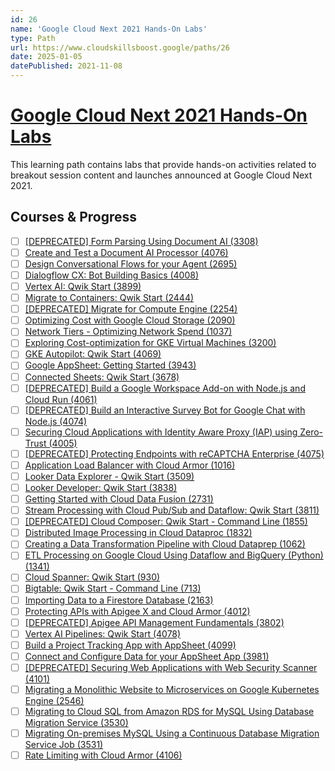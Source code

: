 ```yaml
---
id: 26
name: 'Google Cloud Next 2021 Hands-On Labs'
type: Path
url: https://www.cloudskillsboost.google/paths/26
date: 2025-01-05
datePublished: 2021-11-08
---
```


# [Google Cloud Next 2021 Hands-On Labs](https://www.cloudskillsboost.google/paths/26)

This learning path contains labs that provide hands-on activities related to breakout session content and launches announced at Google Cloud Next 2021.

## Courses & Progress

- [ ] [[DEPRECATED] Form Parsing Using Document AI (3308)](../courses/[DEPRECATED]-Form-Parsing-Using-Document-AI.md)
- [ ] [Create and Test a Document AI Processor (4076)](../courses/Create-and-Test-a-Document-AI-Processor.md)
- [ ] [Design Conversational Flows for your Agent (2695)](../courses/Design-Conversational-Flows-for-your-Agent.md)
- [ ] [Dialogflow CX: Bot Building Basics (4008)](../courses/Dialogflow-CX-Bot-Building-Basics.md)
- [ ] [Vertex AI: Qwik Start (3899)](../courses/Vertex-AI-Qwik-Start.md)
- [ ] [Migrate to Containers: Qwik Start (2444)](../courses/Migrate-to-Containers-Qwik-Start.md)
- [ ] [[DEPRECATED] Migrate for Compute Engine (2254)](../courses/[DEPRECATED]-Migrate-for-Compute-Engine.md)
- [ ] [Optimizing Cost with Google Cloud Storage (2090)](../courses/Optimizing-Cost-with-Google-Cloud-Storage.md)
- [ ] [Network Tiers - Optimizing Network Spend (1037)](../courses/Network-Tiers-Optimizing-Network-Spend.md)
- [ ] [Exploring Cost-optimization for GKE Virtual Machines (3200)](../courses/Exploring-Cost-optimization-for-GKE-Virtual-Machines.md)
- [ ] [GKE Autopilot: Qwik Start (4069)](../courses/GKE-Autopilot-Qwik-Start.md)
- [ ] [Google AppSheet: Getting Started (3943)](../courses/Google-AppSheet-Getting-Started.md)
- [ ] [Connected Sheets: Qwik Start (3678)](../courses/Connected-Sheets-Qwik-Start.md)
- [ ] [[DEPRECATED] Build a Google Workspace Add-on with Node.js and Cloud Run (4061)](../courses/[DEPRECATED]-Build-a-Google-Workspace-Add-on-with-Node.js-and-Cloud-Run.md)
- [ ] [[DEPRECATED] Build an Interactive Survey Bot for Google Chat with Node.js (4074)](../courses/[DEPRECATED]-Build-an-Interactive-Survey-Bot-for-Google-Chat-with-Node.js.md)
- [ ] [Securing Cloud Applications with Identity Aware Proxy (IAP) using Zero-Trust (4005)](../courses/Securing-Cloud-Applications-with-Identity-Aware-Proxy-(IAP)-using-Zero-Trust.md)
- [ ] [[DEPRECATED] Protecting Endpoints with reCAPTCHA Enterprise (4075)](../courses/[DEPRECATED]-Protecting-Endpoints-with-reCAPTCHA-Enterprise.md)
- [ ] [Application Load Balancer with Cloud Armor (1016)](../courses/Application-Load-Balancer-with-Cloud-Armor.md)
- [ ] [Looker Data Explorer - Qwik Start (3509)](../courses/Looker-Data-Explorer-Qwik-Start.md)
- [ ] [Looker Developer: Qwik Start (3838)](../courses/Looker-Developer-Qwik-Start.md)
- [ ] [Getting Started with Cloud Data Fusion (2731)](../courses/Getting-Started-with-Cloud-Data-Fusion.md)
- [ ] [Stream Processing with Cloud Pub/Sub and Dataflow: Qwik Start (3811)](../courses/Stream-Processing-with-Cloud-Pub-Sub-and-Dataflow-Qwik-Start.md)
- [ ] [[DEPRECATED] Cloud Composer: Qwik Start - Command Line (1855)](../courses/[DEPRECATED]-Cloud-Composer-Qwik-Start-Command-Line.md)
- [ ] [Distributed Image Processing in Cloud Dataproc (1832)](../courses/Distributed-Image-Processing-in-Cloud-Dataproc.md)
- [ ] [Creating a Data Transformation Pipeline with Cloud Dataprep (1062)](../courses/Creating-a-Data-Transformation-Pipeline-with-Cloud-Dataprep.md)
- [ ] [ETL Processing on Google Cloud Using Dataflow and BigQuery (Python) (1341)](../courses/ETL-Processing-on-Google-Cloud-Using-Dataflow-and-BigQuery-(Python).md)
- [ ] [Cloud Spanner: Qwik Start (930)](../courses/Cloud-Spanner-Qwik-Start.md)
- [ ] [Bigtable: Qwik Start - Command Line (713)](../courses/Bigtable-Qwik-Start-Command-Line.md)
- [ ] [Importing Data to a Firestore Database (2163)](../courses/Importing-Data-to-a-Firestore-Database.md)
- [ ] [Protecting APIs with Apigee X and Cloud Armor (4012)](../courses/Protecting-APIs-with-Apigee-X-and-Cloud-Armor.md)
- [ ] [[DEPRECATED] Apigee API Management Fundamentals (3802)](../courses/[DEPRECATED]-Apigee-API-Management-Fundamentals.md)
- [ ] [Vertex AI Pipelines: Qwik Start (4078)](../courses/Vertex-AI-Pipelines-Qwik-Start.md)
- [ ] [Build a Project Tracking App with AppSheet (4099)](../courses/Build-a-Project-Tracking-App-with-AppSheet.md)
- [ ] [Connect and Configure Data for your AppSheet App (3981)](../courses/Connect-and-Configure-Data-for-your-AppSheet-App.md)
- [ ] [[DEPRECATED] Securing Web Applications with Web Security Scanner (4101)](../courses/[DEPRECATED]-Securing-Web-Applications-with-Web-Security-Scanner.md)
- [ ] [Migrating a Monolithic Website to Microservices on Google Kubernetes Engine (2546)](../courses/Migrating-a-Monolithic-Website-to-Microservices-on-Google-Kubernetes-Engine.md)
- [ ] [Migrating to Cloud SQL from Amazon RDS for MySQL Using Database Migration Service (3530)](../courses/Migrating-to-Cloud-SQL-from-Amazon-RDS-for-MySQL-Using-Database-Migration-Service.md)
- [ ] [Migrating On-premises MySQL Using a Continuous Database Migration Service Job (3531)](../courses/Migrating-On-premises-MySQL-Using-a-Continuous-Database-Migration-Service-Job.md)
- [ ] [Rate Limiting with Cloud Armor (4106)](../courses/Rate-Limiting-with-Cloud-Armor.md)
